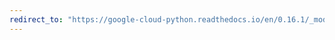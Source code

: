 ```yaml
---
redirect_to: "https://google-cloud-python.readthedocs.io/en/0.16.1/_modules/gcloud/storage/bucket.html"
---
```

